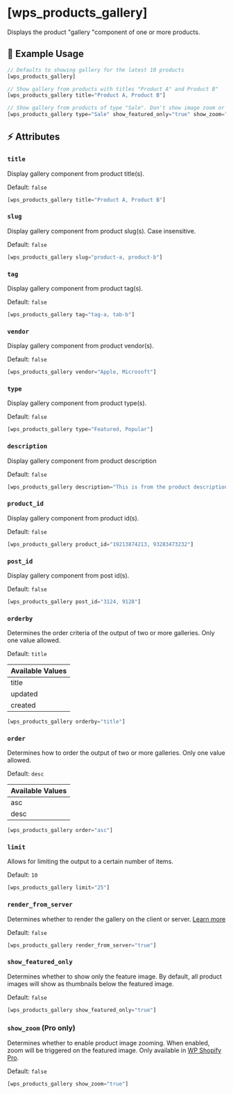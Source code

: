 # [wps_products_gallery]

Displays the product "gallery "component of one or more products.

## 🎯 Example Usage

```js
// Defaults to showing gallery for the latest 10 products
[wps_products_gallery]

// Show gallery from products with titles "Product A" and Product B"
[wps_products_gallery title="Product A, Product B"]

// Show gallery from products of type "Sale". Don't show image zoom or gallery thumbnails.
[wps_products_gallery type="Sale" show_featured_only="true" show_zoom="false"]

```

## ⚡️ Attributes

### `title`

Display gallery component from product title(s).

Default: `false`

```js
[wps_products_gallery title="Product A, Product B"]
```

### `slug`

Display gallery component from product slug(s). Case insensitive.

Default: `false`

```js
[wps_products_gallery slug="product-a, product-b"]
```

### `tag`

Display gallery component from product tag(s).

Default: `false`

```js
[wps_products_gallery tag="tag-a, tab-b"]
```

### `vendor`

Display gallery component from product vendor(s).

Default: `false`

```js
[wps_products_gallery vendor="Apple, Microsoft"]
```

### `type`

Display gallery component from product type(s).

Default: `false`

```js
[wps_products_gallery type="Featured, Popular"]
```

### `description`

Display gallery component from product description

Default: `false`

```js
[wps_products_gallery description="This is from the product description ..."]
```

### `product_id`

Display gallery component from product id(s).

Default: `false`

```js
[wps_products_gallery product_id="19213874213, 93283473232"]
```

### `post_id`

Display gallery component from post id(s).

Default: `false`

```js
[wps_products_gallery post_id="3124, 9128"]
```

### `orderby`

Determines the order criteria of the output of two or more galleries. Only one value allowed.

Default: `title`

| Available Values |
| :--------------- |
| title            |
| updated          |
| created          |

```js
[wps_products_gallery orderby="title"]
```

### `order`

Determines how to order the output of two or more galleries. Only one value allowed.

Default: `desc`

| Available Values |
| :--------------- |
| asc              |
| desc             |

```js
[wps_products_gallery order="asc"]
```

### `limit`

Allows for limiting the output to a certain number of items.

Default: `10`

```js
[wps_products_gallery limit="25"]
```

### `render_from_server`

Determines whether to render the gallery on the client or server. [Learn more](/getting-started/displaying)

Default: `false`

```js
[wps_products_gallery render_from_server="true"]
```

### `show_featured_only`

Determines whether to show only the feature image. By default, all product images will show as thumbnails below the featured image.

Default: `false`

```js
[wps_products_gallery show_featured_only="true"]
```

### `show_zoom` <span class="pro-only">(Pro only)</span>

Determines whether to enable product image zooming. When enabled, zoom will be triggered on the featured image. Only available in [WP Shopify Pro](/getting-started/wp-shopify-pro.md).

Default: `false`

```js
[wps_products_gallery show_zoom="true"]
```
